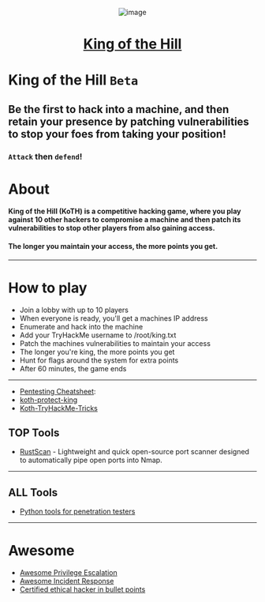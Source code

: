 <div align="center">

![image](https://user-images.githubusercontent.com/51442719/172729066-1293d382-4a31-4f03-8c23-ab0ea5f611a0.png)

# [King of the Hill](https://tryhackme.com/games/koth)

</div>

# King of the Hill `Beta`
## Be the first to hack into a machine, and then retain your presence by patching vulnerabilities to stop your foes from taking your position!
### `Attack` then `defend`!

# About
#### King of the Hill (KoTH) is a competitive hacking game, where you play against 10 other hackers to compromise a machine and then patch its vulnerabilities to stop other players from also gaining access. 
#### The longer you maintain your access, the more points you get.

---

# How to play
- Join a lobby with up to 10 players
- When everyone is ready, you'll get a machines IP address
- Enumerate and hack into the machine
- Add your TryHackMe username to /root/king.txt
- Patch the machines vulnerabilities to maintain your access
- The longer you're king, the more points you get
- Hunt for flags around the system for extra points
- After 60 minutes, the game ends

---

- [Pentesting Cheatsheet](PenTest.md): 
- [koth-protect-king](https://github.com/MatheuZSecurity/koth-protect-king)
- [Koth-TryHackMe-Tricks](https://github.com/MatheuZSecurity/Koth-TryHackMe-Tricks)

## TOP Tools
* [RustScan](https://github.com/rustscan/rustscan) - Lightweight and quick open-source port scanner designed to automatically pipe open ports into Nmap.

---

## ALL Tools
- [Python tools for penetration testers](https://github.com/Anlominus/PenTest/blob/main/KingMenu.md#python-tools-for-penetration-testers)

---

# Awesome 
- [Awesome Privilege Escalation](https://github.com/m0nad/awesome-privilege-escalation)
- [Awesome Incident Response](https://github.com/meirwah/awesome-incident-response)
- [Certified ethical hacker in bullet points](https://github.com/undergroundwires/CEH-in-bullet-points)
